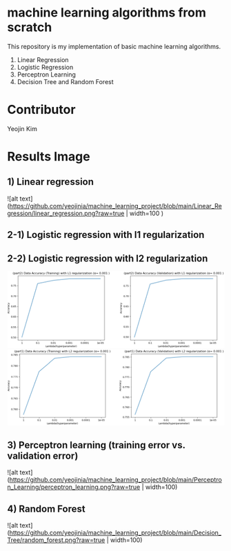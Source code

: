 # machine learning algorithms from scratch
This repository is my implementation of basic machine learning algorithms.

1) Linear Regression
2) Logistic Regression
3) Perceptron Learning
4) Decision Tree and Random Forest


# Contributor
Yeojin Kim


# Results Image 
## 1) Linear regression

![alt text](https://github.com/yeojinia/machine_learning_project/blob/main/Linear_Regression/linear_regression.png?raw=true | width=100 )

## 2-1) Logistic regression with l1 regularization
## 2-2) Logistic regression with l2 regularization

![alt text](https://github.com/yeojinia/machine_learning_project/blob/main/Logistic_Regression/logistic_regression_l1.png?raw=true)
![alt text](https://github.com/yeojinia/machine_learning_project/blob/main/Logistic_Regression/logistic_regression_l2.png?raw=true)

## 3) Perceptron learning (training error vs. validation error)
![alt text](https://github.com/yeojinia/machine_learning_project/blob/main/Perceptron_Learning/perceptron_learning.png?raw=true | width=100)

## 4) Random Forest
![alt text](https://github.com/yeojinia/machine_learning_project/blob/main/Decision_Tree/random_forest.png?raw=true | width=100)
